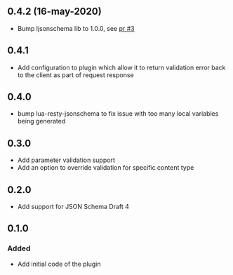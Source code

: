 ## 0.4.2 (16-may-2020)

- Bump ljsonschema lib to 1.0.0, see [pr #3](https://github.com/Tieske/lua-resty-ljsonschema/pull/3)

## 0.4.1

- Add configuration to plugin which allow it to return validation error back
  to the client as part of request response

## 0.4.0

- bump lua-resty-jsonschema to fix issue with too many local variables
  being generated

## 0.3.0

- Add parameter validation support
- Add an option to override validation for specific content type

## 0.2.0

- Add support for JSON Schema Draft 4

## 0.1.0

### Added

- Add initial code of the plugin


